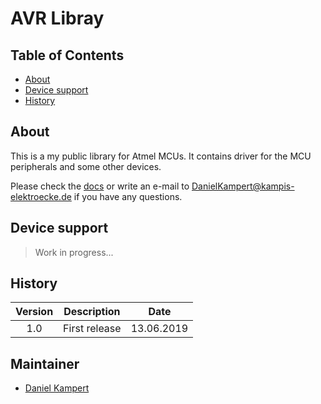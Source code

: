 # AVR Libray

## Table of Contents

- [About](#about)
- [Device support](#device-support)
- [History](#history)

## About

This is a my public library for Atmel MCUs. It contains driver for the MCU peripherals and some other devices.

Please check the [docs](http://kampis-elektroecke.de/doc/libavr/index.html) or write an e-mail to [DanielKampert@kampis-elektroecke.de](DanielKampert@kampis-elektroecke.de) if you have any questions.

## Device support

> Work in progress...

## History

| **Version** | **Description** | **Date** |
|:---------:|:------------------------------:|:----------:|
| 1.0       | First release                | 13.06.2019 |

## Maintainer

- [Daniel Kampert](DanielKampert@kampis-elektroecke.de)